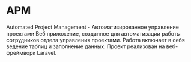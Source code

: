 # APM
Automated Project Management - Автоматизированное управление проектами
Веб приложение, созданное для автоматизации работы сотрудников отдела управления проектами.
Работа включает в себя ведение таблиц и заполнение данных.
Проект реализован на веб-фреймворк Laravel.
